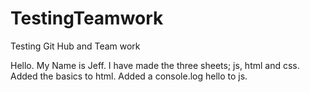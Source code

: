 # TestingTeamwork
Testing Git Hub and Team work

Hello. My Name is Jeff. I have made the three sheets; js, html and css. Added the basics to html. Added a console.log hello to js.